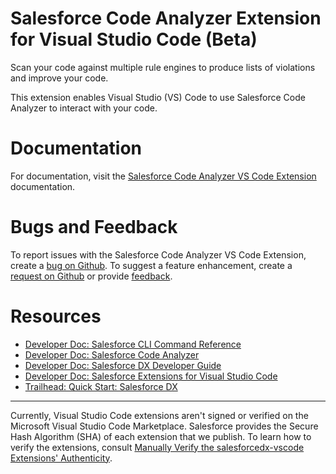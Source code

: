 # Salesforce Code Analyzer Extension for Visual Studio Code (Beta)
Scan your code against multiple rule engines to produce lists of violations and improve your code.

This extension enables Visual Studio (VS) Code to use Salesforce Code Analyzer to interact with your code.

# Documentation
For documentation, visit the [Salesforce Code Analyzer VS Code Extension]() documentation.

# Bugs and Feedback
To report issues with the Salesforce Code Analyzer VS Code Extension, create a [bug on Github](). To suggest a feature enhancement, create a [request on Github]() or provide [feedback](https://www.research.net/r/SalesforceCA).

# Resources
- [Developer Doc: Salesforce CLI Command Reference](https://developer.salesforce.com/docs/atlas.en-us.sfdx_cli_reference.meta/sfdx_cli_reference/cli_reference_top.htm)
- [Developer Doc: Salesforce Code Analyzer](https://forcedotcom.github.io/sfdx-scanner/)
- [Developer Doc: Salesforce DX Developer Guide](https://developer.salesforce.com/docs/atlas.en-us.sfdx_dev.meta/sfdx_dev/sfdx_dev_develop.htm)
- [Developer Doc: Salesforce Extensions for Visual Studio Code](https://developer.salesforce.com/tools/vscode)
- [Trailhead: Quick Start: Salesforce DX](https://trailhead.salesforce.com/trails/sfdx_get_started)

---

Currently, Visual Studio Code extensions aren't signed or verified on the Microsoft Visual Studio Code Marketplace. Salesforce provides the Secure Hash Algorithm (SHA) of each extension that we publish. To learn how to verify the extensions, consult [Manually Verify the salesforcedx-vscode Extensions' Authenticity](https://developer.salesforce.com/media/vscode/SHA256.md).